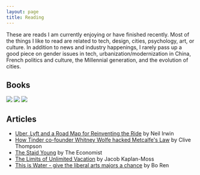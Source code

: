 ```yaml
---
layout: page
title: Reading 
---
```

These are reads I am currently enjoying or have finished recently. Most of the things I like to read are related to tech, design, cities, psychology, art, or culture. In addition to news and industry happenings, I rarely pass up a good piece on gender issues in tech, urbanization/modernization in China, French politics and culture, the Millennial generation, and the evolution of cities.     

## Books
<div id="BookCovers">
	<img src="http://media.npr.org/assets/bakertaylor/covers/q/quiet/9780307352149_custom-5b5ce2e8d8a1c22ef8fa885da61cbc226d88337b-s2-c85.jpg" />
	<img src="https://sites.imsa.edu/acronym/files/2014/04/lean-startup_book-cover.jpeg" />
	<img src="http://images.pearsoned-ema.com/jpeg/large/9781933988658.jpg" />

</div>

## Articles
* <a href="http://www.nytimes.com/2014/07/12/upshot/uber-lyft-and-a-road-map-for-reinventing-the-ride.html?smid=tw-nytimes&_r=0" target="_blank">Uber, Lyft and a Road Map for Reinventing the Ride</a> by Neil Irwin
* <a href="https://medium.com/message/how-tinder-co-founder-whitney-wolfe-hacked-metcalfes-law-f607dddbde66" target="_blank">How Tinder co-founder Whitney Wolfe hacked Metcalfe's Law</a> by Clive Thompson
* <a href="http://www.economist.com/news/briefing/21606795-todays-young-people-are-held-be-alienated-unhappy-violent-failures-they-are-proving?fsrc=scn/tw_ec/oh_you_pretty_things" target="_blank">The Staid Young</a> by The Economist
* <a href="http://jacobian.org/writing/unlimited-vacation/" target="_blank">The Limits of Unlimited Vacation</a> by Jacob Kaplan-Moss
* <a href="https://medium.com/@Bosefina/this-is-water-give-the-liberal-arts-majors-a-chance-38acd7635cd" target="_blank">This is Water - give the liberal arts majors a chance</a> by Bo Ren






